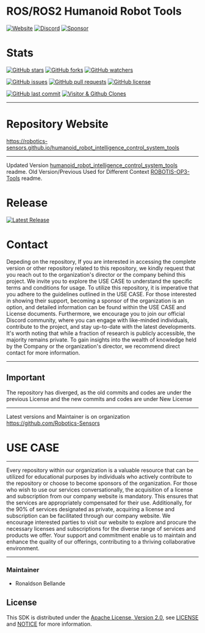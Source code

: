 # ROS/ROS2 Humanoid Robot Tools

[![Website](https://img.shields.io/badge/Visit%20our-Website-0099cc?style=for-the-badge)](https://robotics-sensors.github.io)
[![Discord](https://img.shields.io/badge/Join%20our-Discord-7289DA?logo=discord&style=for-the-badge)](https://discord.gg/Yc72nd4w)
[![Sponsor](https://img.shields.io/badge/Sponsor-Robotics%20Sensors%20Research-red?style=for-the-badge&logo=github)](https://github.com/sponsors/Robotics-Sensors)

# Stats
[![GitHub stars](https://img.shields.io/github/stars/Robotics-Sensors/humanoid_robot_intelligence_control_system_tools.svg?style=social)](https://github.com/Robotics-Sensors/humanoid_robot_intelligence_control_system_tools/stargazers)
[![GitHub forks](https://img.shields.io/github/forks/Robotics-Sensors/humanoid_robot_intelligence_control_system_tools.svg?style=social)](https://github.com/Robotics-Sensors/humanoid_robot_intelligence_control_system_tools/network)
[![GitHub watchers](https://img.shields.io/github/watchers/Robotics-Sensors/humanoid_robot_intelligence_control_system_tools.svg?style=social)](https://github.com/Robotics-Sensors/humanoid_robot_intelligence_control_system_tools/watchers)

[![GitHub issues](https://img.shields.io/github/issues/Robotics-Sensors/humanoid_robot_intelligence_control_system_tools.svg)](https://github.com/Robotics-Sensors/humanoid_robot_intelligence_control_system_tools/issues)
[![GitHub pull requests](https://img.shields.io/github/issues-pr/Robotics-Sensors/humanoid_robot_intelligence_control_system_tools.svg)](https://github.com/Robotics-Sensors/humanoid_robot_intelligence_control_system_tools/pulls)
[![GitHub license](https://img.shields.io/github/license/Robotics-Sensors/humanoid_robot_intelligence_control_system_tools.svg)](https://github.com/Robotics-Sensors/humanoid_robot_intelligence_control_system_tools/blob/main/LICENSE)

[![GitHub last commit](https://img.shields.io/github/last-commit/Robotics-Sensors/humanoid_robot_intelligence_control_system_tools.svg)](https://github.com/Robotics-Sensors/humanoid_robot_intelligence_control_system_tools/commits)
[![Visitor & Github Clones](https://img.shields.io/badge/dynamic/json?color=2e8b57&label=Visitor%20%26%20GitHub%20Clones&query=$.count&url=https://api.github.com/repos/Robotics-Sensors/humanoid_robot_intelligence_control_system_tools/traffic)](https://github.com/Robotics-Sensors/humanoid_robot_intelligence_control_system_tools)

--------------------------------------------------------------------------------------------------------
# Repository Website
https://robotics-sensors.github.io/humanoid_robot_intelligence_control_system_tools

--------------------------------------------------------------------------------------------------------
Updated Version [humanoid_robot_intelligence_control_system_tools](https://github.com/Robotics-Sensors/humanoid_robot_intelligence_control_system_tools) readme.
Old Version/Previous Used for Different Context [ROBOTIS-OP3-Tools](https://github.com/ROBOTIS-GIT/ROBOTIS-OP3-Tools) readme.

# Release
[![Latest Release](https://img.shields.io/github/v/release/Robotics-Sensors/humanoid_robot_intelligence_control_system_tools?style=for-the-badge&color=yellow)](https://github.com/Robotics-Sensors/humanoid_robot_intelligence_control_system_tools/releases/)

# Contact
Depeding on the repository, If you are interested in accessing the complete version or other repository related to this repository, we kindly request that you reach out to the organization's director or the company behind this project. We invite you to explore the USE CASE to understand the specific terms and conditions for usage. To utilize this repository, it is imperative that you adhere to the guidelines outlined in the USE CASE. For those interested in showing their support, becoming a sponsor of the organization is an option, and detailed information can be found within the USE CASE and License documents. Furthermore, we encourage you to join our official Discord community, where you can engage with like-minded individuals, contribute to the project, and stay up-to-date with the latest developments. It's worth noting that while a fraction of research is publicly accessible, the majority remains private. To gain insights into the wealth of knowledge held by the Company or the organization's director, we recommend direct contact for more information.

--------------------------------------------------------------------------------------------------------
## Important
The repository has diverged, as the old commits and codes are under the previous License and
the new commits and codes are under New License

--------------------------------------------------------------------------------------------------------
Latest versions and Maintainer is on organization https://github.com/Robotics-Sensors


# USE CASE
--------------------------------------------------------------------------------------------------------
Every repository within our organization is a valuable resource that can be utilized for educational purposes by individuals who actively contribute to the repository or choose to become sponsors of the organization. For those who wish to use our services conversationally, the acquisition of a license and subscription from our company website is mandatory. This ensures that the services are appropriately compensated for their use. Additionally, for the 90% of services designated as private, acquiring a license and subscription can be facilitated through our company website. We encourage interested parties to visit our website to explore and procure the necessary licenses and subscriptions for the diverse range of services and products we offer. Your support and commitment enable us to maintain and enhance the quality of our offerings, contributing to a thriving collaborative environment.

--------------------------------------------------------------------------------------------------------

### Maintainer
* Ronaldson Bellande

## License
This SDK is distributed under the [Apache License, Version 2.0](https://www.apache.org/licenses/LICENSE-2.0), see [LICENSE](https://github.com/Robotics-Sensors/humanoid_robot_intelligence_control_system_tools/blob/main/LICENSE) and [NOTICE](https://github.com/Robotics-Sensors/humanoid_robot_intelligence_control_system_tools/blob/main/LICENSE) for more information.

